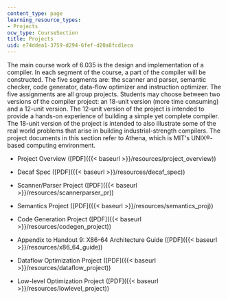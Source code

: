 ```yaml
---
content_type: page
learning_resource_types:
- Projects
ocw_type: CourseSection
title: Projects
uid: e74ddea1-3759-d294-6fef-d20a8fcd1eca
---
```


The main course work of 6.035 is the design and implementation of a compiler. In each segment of the course, a part of the compiler will be constructed. The five segments are: the scanner and parser, semantic checker, code generator, data-flow optimizer and instruction optimizer. The five assignments are all group projects. Students may choose between two versions of the compiler project: an 18-unit version (more time consuming) and a 12-unit version. The 12-unit version of the project is intended to provide a hands-on experience of building a simple yet complete compiler. The 18-unit version of the project is intended to also illustrate some of the real world problems that arise in building industrial-strength compilers. The project documents in this section refer to Athena, which is MIT's UNIX®-based computing environment.

*   Project Overview ([PDF]({{< baseurl >}}/resources/project_overview))
    
*   Decaf Spec ([PDF]({{< baseurl >}}/resources/decaf_spec))
    
*   Scanner/Parser Project ([PDF]({{< baseurl >}}/resources/scannerparser_pr))
    
*   Semantics Project ([PDF]({{< baseurl >}}/resources/semantics_proj))
    
*   Code Generation Project ([PDF]({{< baseurl >}}/resources/codegen_project))
    
*   Appendix to Handout 9: X86-64 Architecture Guide ([PDF]({{< baseurl >}}/resources/x86_64_guide))
    
*   Dataflow Optimization Project ([PDF]({{< baseurl >}}/resources/dataflow_project))
    
*   Low-level Optimization Project ([PDF]({{< baseurl >}}/resources/lowlevel_project))